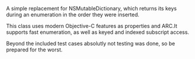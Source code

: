 A simple replacement for NSMutableDictionary, which returns its keys during an enumeration in the order they were inserted.

This class uses modern Objective-C features as properties and ARC.It supports fast enumeration, as well as keyed and indexed subscript access.

Beyond the included test cases absolutly not testing was done, so be prepared for the worst.  